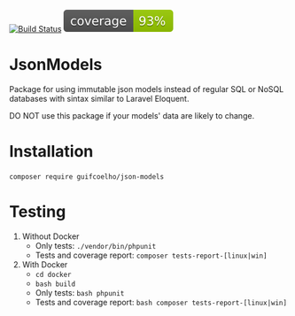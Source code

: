 [![Build Status](https://travis-ci.com/guifcoelho/json-models.svg?branch=master)](https://travis-ci.com/guifcoelho/json-models)
![Code Coverage Status](tests/report/coverage.svg)


# JsonModels

Package for using immutable json models instead of regular SQL or NoSQL databases with sintax similar to Laravel Eloquent.

DO NOT use this package if your models' data are likely to change.

# Installation

`composer require guifcoelho/json-models`

# Testing

1. Without Docker
   - Only tests: `./vendor/bin/phpunit`
   - Tests and coverage report: `composer tests-report-[linux|win]`
2. With Docker
   - `cd docker`
   - `bash build`
   - Only tests: `bash phpunit`
   - Tests and coverage report: `bash composer tests-report-[linux|win]`
